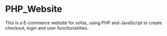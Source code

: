 # PHP_Website

This is a E-commerce website for sofas, using PHP and JavaScript to create checkout, login and user functionailities. 
